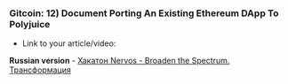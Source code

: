 ### Gitcoin: 12) Document Porting An Existing Ethereum DApp To Polyjuice

* Link to your article/video:

**Russian version** - [Хакатон Nervos - Broaden the Spectrum. Трансформация](https://dev.to/x777/nervos-broaden-the-spectrum-m4p)
